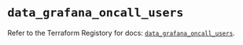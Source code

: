 # `data_grafana_oncall_users`

Refer to the Terraform Registory for docs: [`data_grafana_oncall_users`](https://registry.terraform.io/providers/grafana/grafana/3.16.0/docs/data-sources/oncall_users).
